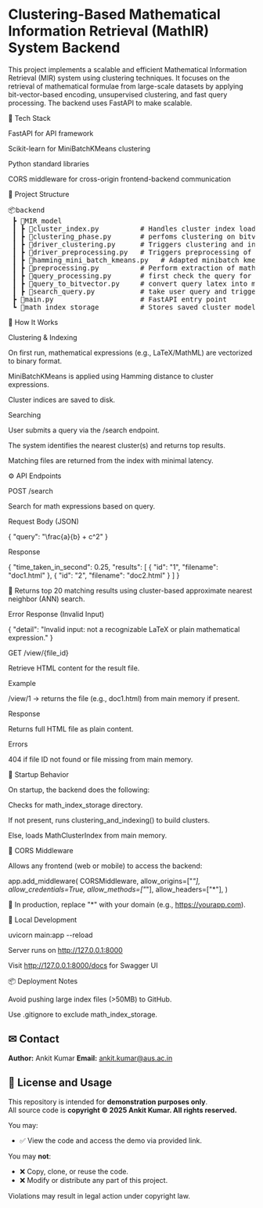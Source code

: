 # Clustering-Based Mathematical Information Retrieval (MathIR) System Backend
This project implements a scalable and efficient Mathematical Information Retrieval (MIR) system using clustering techniques. It focuses on the retrieval of mathematical formulae from large-scale datasets by applying bit-vector-based encoding, unsupervised clustering, and fast query processing. The backend uses FastAPI to make scalable. 

🔧 Tech Stack

FastAPI for API framework

Scikit-learn for MiniBatchKMeans clustering

Python standard libraries

CORS middleware for cross-origin frontend-backend communication

📁 Project Structure
<pre lang="md">
📦backend
 ┣ 📂MIR_model
 ┃ ┣ 📜cluster_index.py          # Handles cluster index loading and searching
 ┃ ┣ 📜clustering_phase.py       # perfoms clustering on bitvector
 ┃ ┣ 📜driver_clustering.py      # Triggers clustering and index creation
 ┃ ┣ 📜driver_preprocessing.py   # Triggers preprocessing of html document and return dictionary of bitvector and correponding metadata
 ┃ ┣ 📜hamming_mini_batch_kmeans.py   # Adapted minibatch kmeans for binary bitvectors
 ┃ ┣ 📜preprocessing.py          # Perform extraction of mathml and latex from html file and generate bitvectors.
 ┃ ┣ 📜query_processing.py       # first check the query for latex or plaintext, if plain text then generate latex.
 ┃ ┣ 📜query_to_bitvector.py     # convert query latex into mathml then mathml into bitvector bitvector generation.
 ┃ ┣ 📜search_query.py           # take user query and triggers searching
 ┣ 📜main.py                     # FastAPI entry point
 ┗ 📁math_index_storage          # Stores saved cluster models and indices and hamming minibatchkmeans model state
</pre>

🚀 How It Works

Clustering & Indexing

On first run, mathematical expressions (e.g., LaTeX/MathML) are vectorized to binary format.

MiniBatchKMeans is applied using Hamming distance to cluster expressions.

Cluster indices are saved to disk.

Searching

User submits a query via the /search endpoint.

The system identifies the nearest cluster(s) and returns top results.

Matching files are returned from the index with minimal latency.

⚙️ API Endpoints

POST /search

Search for math expressions based on query.

Request Body (JSON)

{
  "query": "\\frac{a}{b} + c^2"
}

Response

{
  "time_taken_in_second": 0.25,
  "results": [
    { "id": "1", "filename": "doc1.html" },
    { "id": "2", "filename": "doc2.html" }
  ]
}

🔸 Returns top 20 matching results using cluster-based approximate nearest neighbor (ANN) search.

Error Response (Invalid Input)

{
  "detail": "Invalid input: not a recognizable LaTeX or plain mathematical expression."
}

GET /view/{file_id}

Retrieve HTML content for the result file.

Example

/view/1 → returns the file (e.g., doc1.html) from main memory if present.

Response

Returns full HTML file as plain content.

Errors

404 if file ID not found or file missing from main memory.

🔄 Startup Behavior

On startup, the backend does the following:

Checks for math_index_storage directory.

If not present, runs clustering_and_indexing() to build clusters.

Else, loads MathClusterIndex from main memory.

🔐 CORS Middleware

Allows any frontend (web or mobile) to access the backend:

app.add_middleware(
    CORSMiddleware,
    allow_origins=["*"],
    allow_credentials=True,
    allow_methods=["*"],
    allow_headers=["*"],
)

🔸 In production, replace "*" with your domain (e.g., https://yourapp.com).

🧪 Local Development

uvicorn main:app --reload

Server runs on http://127.0.0.1:8000

Visit http://127.0.0.1:8000/docs for Swagger UI

📦 Deployment Notes

Avoid pushing large index files (>50MB) to GitHub.

Use .gitignore to exclude math_index_storage.

## ✉ Contact

**Author:** Ankit Kumar
**Email:** [ankit.kumar@aus.ac.in](mailto:ankit.kumar@aus.ac.in)


## 🚫 License and Usage

This repository is intended for **demonstration purposes only**.  
All source code is **copyright © 2025 Ankit Kumar. All rights reserved.**

You may:
- ✅ View the code and access the demo via provided link.

You may **not**:
- ❌ Copy, clone, or reuse the code.
- ❌ Modify or distribute any part of this project.

Violations may result in legal action under copyright law.



